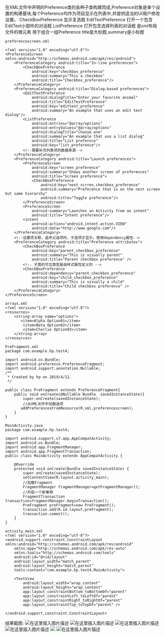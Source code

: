 在XML文件中声明的Preference类的各种子类构建而成,Preference对象是单个设置的构建基块,每个Preference均作为项目显示在列表中,并提供适当的UI用户修改设置。
CheckBoxPreference 显示复选框
EditTextPreference 打开一个包含EditText小部件的对话框
ListPreference 打开包含选择列表的对话框
<PreferenceScreen>是xml布局文件的根元素
<PreferenceCategory> 用于组合一组Preference
title是大标题,summary是小标题
```
preferencescreen.xml

<?xml version="1.0" encoding="utf-8"?>
<PreferenceScreen xmlns:android="http://schemas.android.com/apk/res/android">
    <PreferenceCategory android:title="In-line preferences">
        <CheckBoxPreference
            android:key="checkbox_preference"
            android:summary="This a checkbox"
            android:title="Checkbox_preference"/>
    </PreferenceCategory>
    <PreferenceCategory android:title="Dialog-based preferences">
        <EditTextPreference
            android:dialogTitle="Enter your favorite animal"
            android:title="EditTextPreference"
            android:key="edittext_preference"
            android:summary="An example that uses an edit text dialog"/>
        <ListPreference
            android:entries="@array/options"
            android:entryValues="@array/options"
            android:dialogTitle="Choose one"
            android:summary="An example that use a list dialog"
            android:title="List prefernce"
            android:key="list_preference"/>
        <!--需要补充列表项的数据来源-->
    </PreferenceCategory>
    <PreferenceCategory android:title="Launch preferences">
        <PreferenceScreen
            android:key="screen_preference"
            android:summary="Shows another screen of preferences"
            android:title="Screen preference">
            <CheckBoxPreference
                android:key="next_scrren_checkbox_preference"
                android:summary="Preference that is on the next screen but same hierarchy"
                android:title="Toggle preference"/>
        </PreferenceScreen>
        <PreferenceScreen
            android:summary="Launches an Activity from an intent"
            android:title="Intent preference"/>
        <intent
            android:action="android.intent.action.VIEW"
            android:data="http://www.google.com"/>
    </PreferenceCategory>
    <!--设置项关联，选中父选项时，子选项才显示。使用dependency属性-->
    <PreferenceCategory android:title="Preference attributes">
        <CheckBoxPreference
            android:key="parent_checkbox_preference"
            android:summary="This is visually parent"
            android:title="Parent checkbox preference" />
        <!-- 子类的可见类型是由样式属性定义的 -->
        <CheckBoxPreference
            android:dependency="parent_checkbox_preference"
            android:key="child_checkbox_preference"
            android:summary="This is visually a child"
            android:title="Child checkbox preference" />
    </PreferenceCategory>
</PreferenceScreen>
```
```
arrays.xml
<?xml version="1.0" encoding="utf-8"?>
<resources>
    <string-array name="options">
       <item>Alpha Option01</item>
        <item>Beta Option02</item>
        <item>Charlie Option03</item>
    </string-array>
</resources>
```
```
PreFragment.xml
package com.example.hp.test4;

import android.os.Bundle;
import android.preference.PreferenceFragment;
import android.support.annotation.Nullable;
/**
 * Created by hp on 2019/4/12.
 */

public class PreFragment extends PreferenceFragment{
    public void onCreate(@Nullable Bundle  savedInstanceState){
        super.onCreate(savedInstanceState);
        //从XML文件中加载选项
       addPreferencesFromResource(R.xml.preferencescreen);
    }
}

```
```
MainActivity.java
package com.example.hp.test4;

import android.support.v7.app.AppCompatActivity;
import android.os.Bundle;
import android.app.FragmentManager;
import android.app.FragmentTransaction;
public class MainActivity extends AppCompatActivity {

    @Override
    protected void onCreate(Bundle savedInstanceState) {
        super.onCreate(savedInstanceState);
        setContentView(R.layout.activity_main);
        //加载Fragment
        FragmentManager fragmentManager=getFragmentManager();
        //开启一个新事物
        FragmentTransaction transaction=fragmentManager.beginTransaction();
        PreFragment preFragment=new PreFragment();
        transaction.add(R.id.layout,preFragment);
        transaction.commit();
    }
}
```
```
activity_main.xml
<?xml version="1.0" encoding="utf-8"?>
<android.support.constraint.ConstraintLayout xmlns:android="http://schemas.android.com/apk/res/android"
    xmlns:app="http://schemas.android.com/apk/res-auto"
    xmlns:tools="http://schemas.android.com/tools"
    android:id="@+id/layout"
    android:layout_width="match_parent"
    android:layout_height="match_parent"
    tools:context="com.example.hp.test4.MainActivity">

    <TextView
        android:layout_width="wrap_content"
        android:layout_height="wrap_content"
        app:layout_constraintBottom_toBottomOf="parent"
        app:layout_constraintLeft_toLeftOf="parent"
        app:layout_constraintRight_toRightOf="parent"
        app:layout_constraintTop_toTopOf="parent" />

</android.support.constraint.ConstraintLayout>

```
结果截图:
![在这里插入图片描述](https://img-blog.csdnimg.cn/20190413162601816.png?x-oss-process=image/watermark,type_ZmFuZ3poZW5naGVpdGk,shadow_10,text_aHR0cHM6Ly9ibG9nLmNzZG4ubmV0L3FxXzQwOTQ2MDUz,size_16,color_FFFFFF,t_70)
![在这里插入图片描述](https://img-blog.csdnimg.cn/20190413162628457.png?x-oss-process=image/watermark,type_ZmFuZ3poZW5naGVpdGk,shadow_10,text_aHR0cHM6Ly9ibG9nLmNzZG4ubmV0L3FxXzQwOTQ2MDUz,size_16,color_FFFFFF,t_70)
![在这里插入图片描述](https://img-blog.csdnimg.cn/20190413162654200.png?x-oss-process=image/watermark,type_ZmFuZ3poZW5naGVpdGk,shadow_10,text_aHR0cHM6Ly9ibG9nLmNzZG4ubmV0L3FxXzQwOTQ2MDUz,size_16,color_FFFFFF,t_70)
![在这里插入图片描述](https://img-blog.csdnimg.cn/20190413162713660.png?x-oss-process=image/watermark,type_ZmFuZ3poZW5naGVpdGk,shadow_10,text_aHR0cHM6Ly9ibG9nLmNzZG4ubmV0L3FxXzQwOTQ2MDUz,size_16,color_FFFFFF,t_70)
![](https://img-blog.csdnimg.cn/20190414212548733.png?x-oss-process=image/watermark,type_ZmFuZ3poZW5naGVpdGk,shadow_10,text_aHR0cHM6Ly9ibG9nLmNzZG4ubmV0L3FxXzQwOTQ2MDUz,size_16,color_FFFFFF,t_70)
![在这里插入图片描述](https://img-blog.csdnimg.cn/20190413162730396.png?x-oss-process=image/watermark,type_ZmFuZ3poZW5naGVpdGk,shadow_10,text_aHR0cHM6Ly9ibG9nLmNzZG4ubmV0L3FxXzQwOTQ2MDUz,size_16,color_FFFFFF,t_70)
